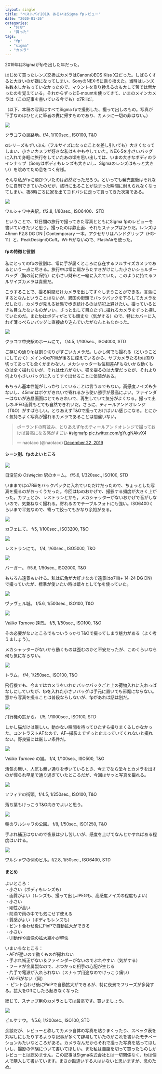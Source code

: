 ```yaml
---
layout: single
title: "ベストバイ2019、あるいはSigma fpレビュー"
date: "2020-01-26"
categories: 
  - "何か"
  - "買った"
tags: 
  - "fp"
  - "sigma"
  - "カメラ"
---
```


2019年はSigmaがfpを出した年だった。

はじめて買ったレンズ交換式カメラはCanonのEOS Kiss X2だった。しばらくすると大きいのが嫌になってしまい、SonyのNEX-5に乗り換えた。当時はレンズも数本しかもっていなかったので、マウントを乗り換えるのも大して苦では無かったのを覚えている。それからずっとE-mountを使ってきて、いまのメインカメラは（この記事を書いている今でも）α7Riiiだ。

（以下、本稿の写真はすべてSigma fpで撮影した、撮って出しのもの。写真が下手なのはひとえに筆者の責に帰すものであり、カメラに一切の非はない。）

[![](https://blog.naotaco.com/assets/images/posts/2020/01/SDIM0387.jpg)](https://blog.naotaco.com/assets/images/posts/2020/01/SDIM0387.jpg)

クラコフの裏路地。f/4, 1/100sec., ISO100, T&O

αシリーズもずいぶん（フルサイズになったことを差し引いても）大きくなってしまい、小さいカメラが好きな私はもやもやしていた。NEX-5を小さいバッグに入れて身軽に旅行をしていたあの頃を思い出しては、いまの大きなボディのラインナップ（Sonyはボディもレンズも大きいし、Sigmaのレンズはもっと大きい）を眺めてため息をつく有様。

そんな私がfpに飛びついたのは必然だっただろう。といっても発売直後はそれなりに自制できていたのだが、旅行に出ることが決まった瞬間に耐えられなくなってしまい、夜8時ごろに家を出てヨドバシに走って買ってきた次第である。

[![](https://blog.naotaco.com/assets/images/posts/2020/01/SDIM0264.jpg)](https://blog.naotaco.com/assets/images/posts/2020/01/SDIM0264.jpg)

ワルシャワ中央駅。f/2.8, 1/80sec., ISO6400、STD

ということで、12日間の旅行で撮ってきた写真とともにSigma fpのレビューを書いていきたいと思う。撮ったのは静止画、それもスナップばかりだ。レンズは45mm F2.8 DG DN | Contemporary 一本。アクセサリはハンドグリップ（HG-11）と、PeakDesignのCuff。Wi-Fiがないので、FlashAirを使った。

#### fpの特徴と役割

私にとってのfpの役割は、常に手が届くところに存在するフルサイズカメラであるという一点に尽きる。旅行中は常に肩からたすきがけにした小さいショルダーバッグ（胸の前に保持）に小さい財布と一緒に入れていた。このように持てるフルサイズカメラは貴重だ。

こうすることで、撮る瞬間だけカメラを出してすぐしまうことができる。言葉にするとなんということはないが、異国の街頭でバックパックを下ろしてカメラをだしたり、カメラが見える状態で歩き続けるのは防犯上避けたい。撮っているときも目立たないものがいい。さっと出して目立たずに撮れるカメラをずっと探していたのだ。またfpはボディがとても頑丈な（気がする）ので、特にカバーに入れず薄っぺらいバッグに直接放り込んでいたがなんともなかった。

[![](https://blog.naotaco.com/assets/images/posts/2020/01/SDIM0276.jpg)](https://blog.naotaco.com/assets/images/posts/2020/01/SDIM0276.jpg)

クラコフ中央駅のホームにて。 f/4.5, 1/100sec., ISO4000, STD

ご存じの通りfpは割り切りがすごいカメラだ。しかし何でも撮れる（ということにしておく）メインのα7Riiiが後ろに控えているから、サブカメラたるfpは割り切ってあっても全くかまわない。メカシャッターも位相差AFもないから動くものは全く撮れないが、それは仕方がない。猫を撮るのは大変だったが、それより何より小さいバッグに入ってすぐ出せることに価値がある。

もちろん基本性能がしっかりしていることは言うまでもない。高感度ノイズも少ないし、45mmはボケがきれいで寄れるから使い勝手が最高によい。ファインダーはないが液晶画面はとてもきれいで、再生していて気分がよくなる。撮って出しのJPEG画質もとても自然できれいだ。さらに、ティールアンドオレンジ（T&O）がすばらしい。とりあえずT&Oで撮っておけばいい感じになる。とにかく気持ちよく写真が撮れるカメラであることは間違いない。

<blockquote class="twitter-tweet"><p lang="ja" dir="ltr">ポーランドの町並み、とりあえずfpのティールアンドオレンジで撮っておけば最高になる感がすごい <a href="https://twitter.com/hashtag/sigmafp?src=hash&amp;ref_src=twsrc%5Etfw">#sigmafp</a> <a href="https://t.co/gYugNAkvX4">pic.twitter.com/gYugNAkvX4</a></p>— naotaco (@naotaco) <a href="https://twitter.com/naotaco/status/1208810853572718593?ref_src=twsrc%5Etfw">December 22, 2019</a></blockquote>
<script async src="https://platform.twitter.com/widgets.js" charset="utf-8"></script>

#### シーン別、fpのよいところ

[![](https://blog.naotaco.com/assets/images/posts/2020/01/SDIM0320.jpg)](https://blog.naotaco.com/assets/images/posts/2020/01/SDIM0320.jpg)

日没前の _Oświęcim_ 駅のホーム。 f/5.6, 1/320sec., ISO100, STD

いままではα7Riiiをバックパックに入れていただけだったので、ちょっとした写真を撮るのがおっくうだった。今回はfpのおかげで、撮影する頻度が大きく上がった。カフェとか、レストランとかも。メカシャッターがないおかげで音がしないので、気兼ねなく撮れる。寄れるのでテーブルフォトにも強い。ISO6400くらいまで平気なので、寄って絞ってもかなり余裕がある。

[![](https://blog.naotaco.com/assets/images/posts/2020/01/SDIM0347.jpg)](https://blog.naotaco.com/assets/images/posts/2020/01/SDIM0347.jpg)

カフェにて。 f/5, 1/100sec., ISO3200, T&O

[![](https://blog.naotaco.com/assets/images/posts/2020/01/SDIM0392.jpg)](https://blog.naotaco.com/assets/images/posts/2020/01/SDIM0392.jpg)

レストランにて。 f/4, 1/60sec., ISO5000, T&O

[![](https://blog.naotaco.com/assets/images/posts/2020/01/SDIM0670.jpg)](https://blog.naotaco.com/assets/images/posts/2020/01/SDIM0670.jpg)

バーガー。 f/5.6, 1/50sec., ISO2000, T&O

もちろん遠景もいける。私は広角が大好きなので遠景はα7iii(+ 14-24 DG DN）で撮っていたが、標準が使いたい時は嬉々としてfpを使っていた。

[![](https://blog.naotaco.com/assets/images/posts/2020/01/SDIM0407.jpg)](https://blog.naotaco.com/assets/images/posts/2020/01/SDIM0407.jpg)

ヴァヴェル城。 f/5.6, 1/500sec., ISO100, T&O

[![](https://blog.naotaco.com/assets/images/posts/2020/01/SDIM0484.jpg)](https://blog.naotaco.com/assets/images/posts/2020/01/SDIM0484.jpg)

_Veliko Tarnovo_ 遠景。 f/5, 1/50sec., ISO100, T&O

その必要がないところでもついうっかりT&Oで撮ってしまう魅力がある（よく考えましょう）。

メカシャッターがないから動くものは歪むのかと不安だったが、このくらいなら何も気にならない。

[![](https://blog.naotaco.com/assets/images/posts/2020/01/SDIM0398.jpg)](https://blog.naotaco.com/assets/images/posts/2020/01/SDIM0398.jpg)

トラム。 f/4, 1/250sec., ISO100, T&O

飛行機でも、今まではカメラをいれたバックパックごと上の荷物入れに入れっぱなしにしていたが、fpを入れた小さいバッグは手元に置いても邪魔にならない。窓から写真を撮ることは普段ならしないが、fpがあれば話は別だ。

[![](https://blog.naotaco.com/assets/images/posts/2020/01/SDIM0421.jpg)](https://blog.naotaco.com/assets/images/posts/2020/01/SDIM0421.jpg)

飛行機の窓から。 f/5, 1/1000sec., ISO100, STD

しかし猫だけは厳しい。動かない瞬間を待ってひたすら撮りまくるしかなかった。コントラストAFなので、AF~撮影までずっと止まっていてくれないと撮れない。野良猫には厳しい条件だ。

[![](https://blog.naotaco.com/assets/images/posts/2020/01/SDIM0458.jpg)](https://blog.naotaco.com/assets/images/posts/2020/01/SDIM0458.jpg)

_Veliko Tarnovo_ の猫。 f/4, 1/100sec., ISO500, T&O

活気の無い、人気も無い通りを歩いているとき、今までなら堂々とカメラを出すのが憚られ早足で通り過ぎていたところだが、今回はサッと写真を撮れる。

[![](https://blog.naotaco.com/assets/images/posts/2020/01/SDIM0524.jpg)](https://blog.naotaco.com/assets/images/posts/2020/01/SDIM0524.jpg)

ソフィアの街頭。f/4.5, 1/250sec., ISO100, T&O

落ち葉もけっこうT&O向きでよいと思う。

[![](https://blog.naotaco.com/assets/images/posts/2020/01/SDIM0625.jpg)](https://blog.naotaco.com/assets/images/posts/2020/01/SDIM0625.jpg)

朝のワルシャワの公園。 f/8, 1/50sec., ISO1250, T&O

手ぶれ補正はないので夜景は少し苦しいが、感度を上げてなんとかすればある程度はいける。

[![](https://blog.naotaco.com/assets/images/posts/2020/01/SDIM0256.jpg)](https://blog.naotaco.com/assets/images/posts/2020/01/SDIM0256.jpg)

ワルシャワの例のビル。f/2.8, 1/50sec., ISO6400, STD

#### まとめ

よいところ：  
・小さい（ボディもレンズも）  
・画質がよい（レンズも、撮って出しJPEGも、高感度ノイズの程度もよい）  
・小さい  
・剛性が高い  
・防滴で雨の中でも気にせず使える  
・質感がよい（ボディもレンズも）  
・ピント合わせ後にPinPで自動拡大ができる  
・小さい  
・UI動作や画像の拡大縮小が軽快

いまいちなところ：  
・AFが遅いので動くものが撮れない  
・手ぶれ補正がない＆ファインダーがないのでぶれやすい（気がする）  
・フードが金属製なので、ぶつかった相手の心配が生じる  
・片手で電源が入れられない（スナップ用途なのでけっこう痛い）  
・Wi-Fiがない（同）  
・ ピント合わせ後にPinPで自動拡大ができるが、特に夜景でフリーズが多発する。拡大をOffにしたら起きなくなった

総じて、スナップ用のカメラとしては最高です。買いましょう。

[![](https://blog.naotaco.com/assets/images/posts/2020/01/SDIM0317.jpg)](https://blog.naotaco.com/assets/images/posts/2020/01/SDIM0317.jpg)

ビルケナウ。 f/5.6, 1/200sec., ISO100, STD

余談だが、レビューと称してカメラ自体の写真を貼りまくったり、スペック表を丸写しにしたりするような記事が多くて辟易していたのがこれを書いたモチベーションみたいなところがある。カメラなんだからそれで撮った写真を貼ってほしいし、撮影の体験について書いてほしい。また私は自腹を切って買ったものしかレビューとは認めません。この記事はSigma株式会社とは一切関係なく、fpは個人で購入して書いています。まさか勘違いする人はいないと思いますが、念のため。
